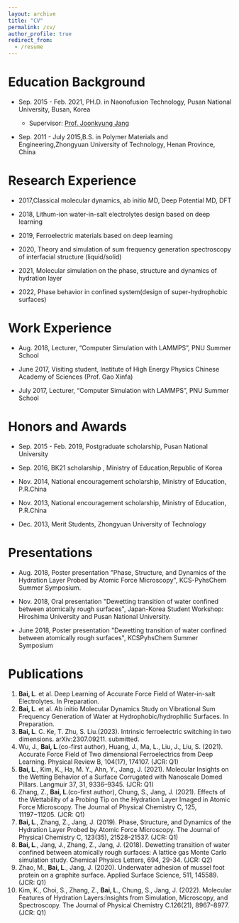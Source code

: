 ```yaml
---
layout: archive
title: "CV"
permalink: /cv/
author_profile: true
redirect_from:
  - /resume
---
```




Education Background
======

* Sep. 2015 - Feb. 2021, PH.D. in Naonofusion Technology, Pusan National University, Busan, Korea
  * Supervisor: [Prof. Joonkyung Jang](https://nanochem.pusan.ac.kr/nanochem/24418/subview.do)


* Sep. 2011 - July 2015,B.S. in Polymer Materials and Engineering,Zhongyuan University of Technology, Henan Province, China



Research Experience
======

* 2017,Classical molecular dynamics, ab initio MD, Deep Potential MD, DFT  

* 2018, Lithum-ion water-in-salt electrolytes design based on deep learning  

* 2019, Ferroelectric materials based on deep learning  

* 2020, Theory and simulation of sum frequency generation spectroscopy of interfacial structure (liquid/solid)  

* 2021, Molecular simulation on the phase, structure and dynamics of hydration layer  

* 2022, Phase behavior in confined system(design of super-hydrophobic surfaces)  



Work Experience
=====

* Aug. 2018, Lecturer, “Computer Simulation with LAMMPS”, PNU Summer School  

* June 2017, Visiting student, Institute of High Energy Physics Chinese Academy of Sciences (Prof. Gao Xinfa) 

* July 2017, Lecturer, “Computer Simulation with LAMMPS”, PNU Summer School  



Honors and Awards
=====

* Sep. 2015 - Feb. 2019, Postgraduate scholarship, Pusan National University   

* Sep. 2016, BK21 scholarship , Ministry of Education,Republic of Korea  

* Nov. 2014, National encouragement scholarship, Ministry of Education, P.R.China  

* Nov. 2013, National encouragement scholarship, Ministry of Education, P.R.China  

* Dec. 2013, Merit Students, Zhongyuan University of Technology  



Presentations
=====

* Aug. 2018, Poster presentation "Phase, Structure, and Dynamics of the Hydration Layer Probed by Atomic Force
Microscopy", KCS-PyhsChem Summer Symposium.   

* Nov. 2018, Oral presentation "Dewetting transition of water confined between atomically rough surfaces", Japan-Korea
Student Workshop: Hiroshima University and Pusan National University.  

* June 2018, Poster presentation "Dewetting transition of water confined between atomically rough surfaces", KCSPyhsChem
Summer Symposium  



Publications
=====

1. **Bai, L**. et al. Deep Learning of Accurate Force Field of Water-in-salt Electrolytes. In Preparation.
2. **Bai, L**. et al. Ab initio Molecular Dynamics Study on Vibrational Sum Frequency Generation of Water
at Hydrophobic/hydrophilic Surfaces. In Preparation.
3. **Bai, L**. C. Ke, T. Zhu, S. Liu.(2023). Intrinsic ferroelectric switching in two dimensions. arXiv:2307.09211.
submitted.
4. Wu, J., **Bai, L**.(co-first author), Huang, J., Ma, L., Liu, J., Liu, S. (2021). Accurate Force Field of
Two dimensional Ferroelectrics from Deep Learning. Physical Review B, 104(17), 174107. (JCR: Q1)
5. **Bai, L**., Kim, K., Ha, M. Y., Ahn, Y., Jang, J. (2021). Molecular Insights on the Wetting Behavior of
a Surface Corrugated with Nanoscale Domed Pillars. Langmuir 37, 31, 9336–9345. (JCR: Q1)
6. Zhang, Z., **Bai, L**.(co-first author), Chung, S., Jang, J. (2021). Effects of the Wettability of a Probing
Tip on the Hydration Layer Imaged in Atomic Force Microscopy. The Journal of Physical Chemistry
C, 125, 11197−11205. (JCR: Q1)
7. **Bai, L**., Zhang, Z., Jang, J. (2019). Phase, Structure, and Dynamics of the Hydration Layer Probed by
Atomic Force Microscopy. The Journal of Physical Chemistry C, 123(35), 21528-21537. (JCR: Q1)
8. **Bai, L**., Jang, J., Zhang, Z., Jang, J. (2018). Dewetting transition of water confined between atomically
rough surfaces: A lattice gas Monte Carlo simulation study. Chemical Physics Letters, 694, 29-34.
(JCR: Q2)
9. Zhao, M., **Bai, L**., Jang, J. (2020). Underwater adhesion of mussel foot protein on a graphite surface.
Applied Surface Science, 511, 145589. (JCR: Q1)
10. Kim, K., Choi, S., Zhang, Z., **Bai, L**., Chung, S., Jang, J. (2022). Molecular Features of Hydration
Layers:Insights from Simulation, Microscopy, and Spectroscopy. The Journal of Physical Chemistry
C.126(21), 8967–8977. (JCR: Q1)


